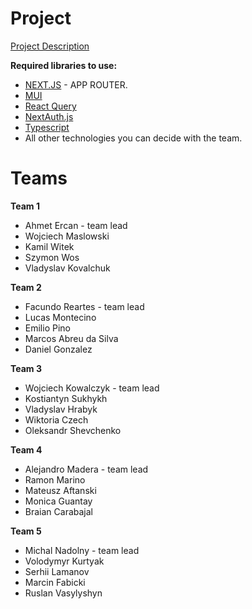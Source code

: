 # Project

[Project Description](https://docs.google.com/document/d/1hWaI-AbNFtoNsD9knR1HGoMwG7cJfC6K5o3ULhW087Q/edit?usp=sharing)

**Required libraries to use:**

- [NEXT.JS](https://nextjs.org) - APP ROUTER.
- [MUI](https://mui.com)
- [React Query](https://tanstack.com/query/latest/docs/framework/react/overview)
- [NextAuth.js](https://next-auth.js.org)
- [Typescript](https://www.typescriptlang.org)
- All other technologies you can decide with the team.


# Teams

**Team 1**

- Ahmet Ercan - team lead
- Wojciech Maslowski
- Kamil Witek
- Szymon Wos
- Vladyslav Kovalchuk

**Team 2**

- Facundo Reartes - team lead
- Lucas Montecino
- Emilio Pino
- Marcos Abreu da Silva
- Daniel Gonzalez

**Team 3**

- Wojciech Kowalczyk - team lead
- Kostiantyn Sukhykh
- Vladyslav Hrabyk
- Wiktoria Czech
- Oleksandr Shevchenko

**Team 4**

- Alejandro Madera - team lead
- Ramon Marino
- Mateusz Aftanski
- Monica Guantay
- Braian Carabajal

**Team 5**

- Michal Nadolny - team lead
- Volodymyr Kurtyak
- Serhii Lamanov
- Marcin Fabicki
- Ruslan Vasylyshyn